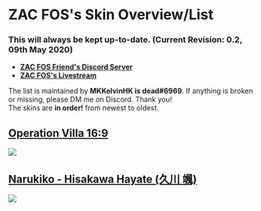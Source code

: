 # **ZAC FOS's Skin Overview/List**
### This will always be kept up-to-date. (Current Revision: 0.2, 09th May 2020)

* [**ZAC FOS Friend's Discord Server**](https://discord.gg/kbav6BW)  
* [**ZAC FOS's Livestream**](https://twitch.tv/zacfos)

The list is maintained by **MKKelvinHK is dead#6969**. If anything is broken or missing, please DM me on Discord. Thank you!  
The skins are **in order!** from newest to oldest.  

## [**Operation Villa 16:9**](http://www.mediafire.com/file/0k58fbi6ljp0g7t/Operation_Villa_16-9.osk/file)
![](https://i.imgur.com/e6RFz14.jpg)

## [**Narukiko - Hisakawa Hayate (久川 颯)**](http://www.mediafire.com/file/8j7uscgyc1n0wc0/-_%2523_Narukiko_-_Hisakawa_Hayate_%2528%25E4%25B9%2585%25E5%25B7%259D_%25E9%25A2%25AF%2529_-.osk/file)
![](https://i.imgur.com/IS5aESR.jpg)
